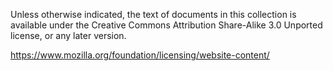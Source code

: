 Unless otherwise indicated, the text of documents in this collection is available under the Creative Commons Attribution Share-Alike 3.0 Unported license, or any later version. 
 
https://www.mozilla.org/foundation/licensing/website-content/
